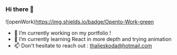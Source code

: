 ### Hi there 👋
![openWork)https://img.shields.io/badge/Opento-Work-green
- 🔭 I’m currently working on my portfolio !
- 🌱 I’m currently learning React in more depth and trying animation 
- 📫 Don't hesitate to reach out : thalieskoda@hotmail.com


